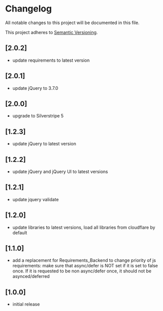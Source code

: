 # Changelog

All notable changes to this project will be documented in this file.

This project adheres to [Semantic Versioning](http://semver.org/).

## [2.0.2]

* update requirements to latest version

## [2.0.1]

* update jQuery to 3.7.0

## [2.0.0]

* upgrade to Silverstripe 5

## [1.2.3]

* update jQuery to latest version

## [1.2.2]

* update jQuery and jQuery UI to latest versions

## [1.2.1]

* update jquery validate

## [1.2.0]

* update libraries to latest versions, load all libraries from cloudflare by default

## [1.1.0]

* add a replacement for Requirements_Backend to change priority of js requirements: make sure that async/defer is NOT set if it is set to false once. If it is requested to be non async/defer once, it should not be asynced/deferred

## [1.0.0]

* initial release
